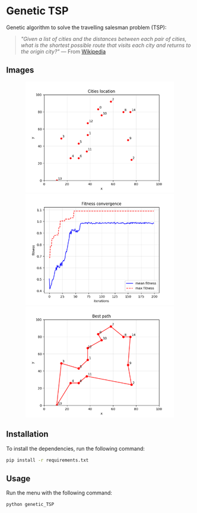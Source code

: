 # Genetic TSP

Genetic algorithm to solve the travelling salesman problem (TSP):

> _"Given a list of cities and the distances between each pair of cities, what is the shortest possible route that visits each city and returns to the origin city?"_ — From [Wikipedia](https://en.wikipedia.org/wiki/Travelling_salesman_problem)




## Images

<p align="center">
    <img width="400" height="300" src="images/cities.png">
    <img width="400" height="300" src="images/convergence.png">
    <img width="400" height="300" src="images/best_path.png">
</p>



## Installation

To install the dependencies, run the following command:

```bash
pip install -r requirements.txt
```



## Usage

Run the menu with the following command:

```python
python genetic_TSP 
```
